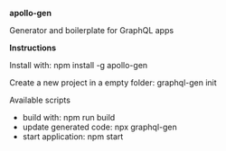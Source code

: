 **apollo-gen**

Generator and boilerplate for GraphQL apps

**Instructions**

Install with: npm install -g apollo-gen

Create a new project in a empty folder:
graphql-gen init

Available scripts

-   build with: npm run build
-   update generated code: npx graphql-gen
-   start application: npm start
